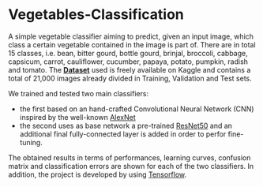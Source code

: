 # Vegetables-Classification

A simple vegetable classifier aiming to predict, given an input image, which class a certain vegetable contained in the image is part of. There are in total 15 classes, i.e. bean, bitter gourd, bottle gourd, brinjal, broccoli, cabbage, capsicum, carrot, cauliflower, cucumber, papaya, potato, pumpkin, radish and tomato. The [**Dataset**](https://www.kaggle.com/datasets/misrakahmed/vegetable-image-dataset) used is freely available on Kaggle and contains a total of 21,000 images already divided in Training, Validation and Test sets. 

We trained and tested two main classifiers: 
- the first based on an hand-crafted Convolutional Neural Network (CNN) inspired by the well-known [AlexNet](https://dl.acm.org/doi/abs/10.1145/3065386) 
- the second uses as base network a pre-trained [ResNet50](https://arxiv.org/abs/1512.03385) and an additional final fully-connected layer is added in order to perfor fine-tuning. 

The obtained results in terms of performances, learning curves, confusion matrix and classification errors are shown for each of the two classifiers.
In addition, the project is developed by using [Tensorflow](https://www.tensorflow.org/). 
